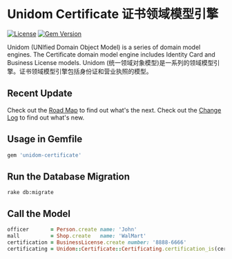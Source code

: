 # Unidom Certificate 证书领域模型引擎

[![License](https://img.shields.io/badge/license-MIT-green.svg)](http://opensource.org/licenses/MIT)
[![Gem Version](https://badge.fury.io/rb/unidom-certificate.svg)](https://badge.fury.io/rb/unidom-certificate)

Unidom (UNIfied Domain Object Model) is a series of domain model engines. The Certificate domain model engine includes Identity Card and Business License models.
Unidom (统一领域对象模型)是一系列的领域模型引擎。证书领域模型引擎包括身份证和营业执照的模型。

## Recent Update
Check out the [Road Map](ROADMAP.md) to find out what's the next.
Check out the [Change Log](CHANGELOG.md) to find out what's new.

## Usage in Gemfile
```ruby
gem 'unidom-certificate'
```

## Run the Database Migration
```shell
rake db:migrate
```

## Call the Model
```ruby
officer       = Person.create name: 'John'
mall          = Shop.create   name: 'WalMart'
certification = BusinessLicense.create number: '8888-6666'
certificating = Unidom::Certificate::Certificating.certification_is(certification).certificated_is(mall).valid_at.alive.first_or_create certificator: officer, opened_at: Time.now
```
